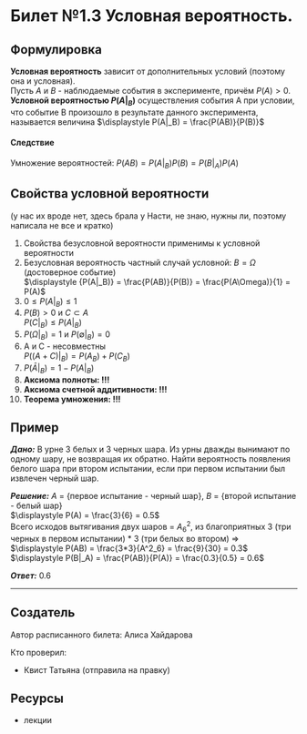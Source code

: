 # Билет №1.3 Условная вероятность.

## Формулировка
**Условная вероятность** зависит от дополнительных условий (поэтому она и условная).  
Пусть $A$ и $B$ - наблюдаемые события в эксперименте, причём $P(A) > 0$.
**Условной вероятностью $P(A|_B)$** осуществления события А при условии, что событие B произошло в результате данного эксперимента, называется величина $\displaystyle P(A|_B) = \frac{P(AB)}{P(B)}$

#### Следствие
Умножение вероятностей: ${P(AB)} = P(A|_B){P(B)} = P(B|_A){P(A)}$

## Свойства условной вероятности

(у нас их вроде нет, здесь брала у Насти, не знаю, нужны ли, поэтому написала не все и кратко)

1. Свойства безусловной вероятности применимы к условной вероятности
2. Безусловная вероятность частный случай условной: $B = \Omega$ (достоверное событие)  
    $\displaystyle {P(A|_B)} = \frac{P(AB)}{P(B)} = \frac{P(A\Omega)}{1} = P(A)$
3. $0 \leq P(A|_B) \leq 1$
4. $P(B) > 0$ и $C \subset A$  
    $P(C|_B) \leq P(A|_B)$
5. $P(\Omega|_B) = 1$ и $P(\emptyset|_B) = 0$
6. A и C - несовместны  
    $P((A+C)|_B) = P(A_B) + P(C_B)$
7. $P(\bar A|_B) = 1 - P(A|_B)$
8. **Аксиома полноты: !!!**
9. **Аксиома счетной аддитивности: !!!**
10. **Теорема умножения: !!!**

## Пример

***Дано:*** В урне 3 белых и 3 черных шара. Из урны дважды вынимают по одному шару, не возвращая их обратно. Найти вероятность появления белого шара при втором испытании, если при первом испытании был извлечен черный шар.

***Решение:*** $A$ = {первое испытание - черный шар}, $B$ = {второй испытание - белый шар}  
$\displaystyle P(A) = \frac{3}{6} = 0.5$  
Всего исходов вытягивания двух шаров = $A^2_6$, из благоприятных 3 (три черных в первом испытании) * 3 (три белых во втором) =>  
$\displaystyle P(AB) = \frac{3*3}{A^2_6} = \frac{9}{30} = 0.3$  
$\displaystyle P(B|_A) = \frac{P(AB)}{P(A)} = \frac{0.3}{0.5} = 0.6$

***Ответ:*** 0.6

---
## Создатель

Автор расписанного билета: Алиса Хайдарова

Кто проверил:
- Квист Татьяна (отправила на правку)

## Ресурсы
- лекции
